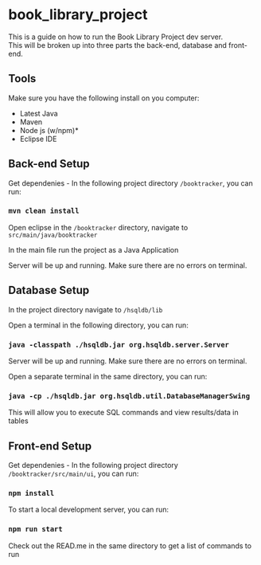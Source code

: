 # book_library_project

This is a guide on how to run the Book Library Project dev server.<br>
This will be broken up into three parts the back-end, database and front-end.

## Tools 
Make sure you have the following install on you computer:
* Latest Java
* Maven
* Node js (w/npm)*
* Eclipse IDE

## Back-end Setup

Get dependenies - In the following project directory `/booktracker`, you can run:

### `mvn clean install`

Open eclipse in the `/booktracker` directory, navigate to `src/main/java/booktracker`

In the main file run the project as a Java Application

Server will be up and running. Make sure there are no errors on terminal.

## Database Setup

In the project directory navigate to `/hsqldb/lib`

Open a terminal in the following directory, you can run:

### `java -classpath ./hsqldb.jar org.hsqldb.server.Server`

Server will be up and running. Make sure there are no errors on terminal.

Open a separate terminal in the same directory, you can run:

### `java -cp ./hsqldb.jar org.hsqldb.util.DatabaseManagerSwing`

This will allow you to execute SQL commands and view results/data in tables

## Front-end Setup

Get dependenies - In the following project directory `/booktracker/src/main/ui`, you can run:

### `npm install`

To start a local development server, you can run:

### `npm run start`

Check out the READ.me in the same directory to get a list of commands to run
